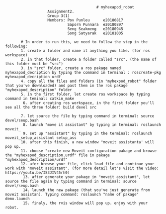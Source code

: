                                              # myhexapod_robot
                       Assignment2.
                       Group 3(1)
                       Members: Pov Punleu      e20180817
                                Saporn Punnara  e20180897
                                Seng Seakmeng   e20180945
                                Song Satyarak   e20181005

           # In order to run this, we need to follow the step in the following:
           1. create a folder and name it anything you like. (for ros workspace)
           2. in that folder, create a folder called "src". (the name of this folder must be "src")
           3. in "src" folder, create a ros pakage named myhexapod_decription by typing the command in terminal : roscreate-pkg myhexapod_decription urdf
           4. copy all the files and folders (in "myhexpod_robot" folder that you've downloaded) and past them in the ros pakage "myhexapod_description" folder
           5. in the first folder, let create ros workspace by typing command in teminal: catkin_make
            6. after creating ros workspace, in the first folder you'll see all the three folder: build devel src
  
           7. let source the file by typing command in terminal: source devel/seup.bash
            8. launch "move it assistant" by typing in terminal: roslaunch moveit_
            9. set up "assistant" by typing in the terminal: roslaunch moveit_setup_assistant setup_ass
           10. after this finish, a new window "moveit assistanta' will pop up.
           11. choose "create new Moveit configuration pakage and browse the "myhexapod_description.urdf" file in pakage "myhexapod_description/urdf"
           12. afer browse your file, click load file and continue your work with "moveit assistant". (for more detail let's visit the video: https://youtu.be/IS3JIV45rh0)
            13. after generate your pakage in "moveit assistant", let source the file again by typing command in terminal: source devel/seup.bash
            14. launch the new pakage (that you've just generate from moveit assistan). Typing command: roslaunch "name of pakage" demo.launch
            15. finaly, the rvis window will pop up. enjoy with your robot.

